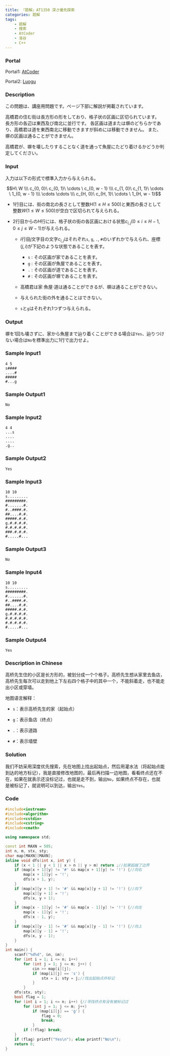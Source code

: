 ```yaml
---
title: 『题解』AT1350 深さ優先探索
categories: 题解
tags:
    - 题解
    - 搜索
    - AtCoder
    - 洛谷
    - C++
---
```


### Portal

Portal1: [AtCoder](https://atc001.contest.atcoder.jp/tasks/dfs_a)

Portal2: [Luogu](https://www.luogu.com.cn/problem/AT1350)

### Description

この問題は、講座用問題です。ページ下部に解説が掲載されています。

高橋君の住む街は長方形の形をしており、格子状の区画に区切られています。 長方形の各辺は東西及び南北に並行です。 各区画は道または塀のどちらかであり、高橋君は道を東西南北に移動できますが斜めには移動できません。 また、塀の区画は通ることができません。

高橋君が、塀を壊したりすることなく道を通って魚屋にたどり着けるかどうか判定してください。

### Input

入力は以下の形式で標準入力から与えられる。

$$H\ W \\\ c_{0, 0}\ c_{0, 1}\ \cdots \ c_{0, w - 1} \\\ c_{1, 0}\ c_{1, 1}\ \cdots \ 1_{0, w - 1} \\\ \cdots \cdots \\\ c_{H, 0}\ c_{H, 1}\ \cdots \ 1_{H, w - 1}$$

- $1$行目には、街の南北の長さとして整数$H(1 \le H \le 500)$と東西の長さとして整数$W(1 \le W \le 500)$が空白で区切られて与えられる。

- $2$行目からの$H$行には、格子状の街の各区画における状態$c_{i, j} (0 \le i \le H - 1, 0 \le j \le W - 1)$が与えられる。

    - $i$行目$j$文字目の文字$c_{i, j}$はそれぞれ`s`, `g`, `.`, `#`のいずれかで与えられ、座標$(j, i)$が下記のような状態であることを表す。

        - `s` : その区画が家であることを表す。
        - `g` : その区画が魚屋であることを表す。
        - `.` : その区画が道であることを表す。
        - `#` : その区画が塀であることを表す。
    - 高橋君は家·魚屋·道は通ることができるが、塀は通ることができない。
    - 与えられた街の外を通ることはできない。
    - `s`と`g`はそれぞれ$1$つずつ与えられる。

### Output

塀を$1$回も壊さずに、家から魚屋まで辿り着くことができる場合は`Yes`、辿りつけない場合は`No`を標準出力に$1$行で出力せよ。

### Sample Input1

```
4 5
s####
....#
#####
#...g
```

### Sample Output1

```
No
```

### Sample Input2

```
4 4
...s
....
....
.g..
```

### Sample Output2

```
Yes
```

### Sample Input3

```
10 10
s.........
#########.
#.......#.
#..####.#.
##....#.#.
#####.#.#.
g.#.#.#.#.
#.#.#.#.#.
###.#.#.#.
#.....#...
```

### Sample Output3

```
No
```

### Sample Input4

```
10 10
s.........
#########.
#.......#.
#..####.#.
##....#.#.
#####.#.#.
g.#.#.#.#.
#.#.#.#.#.
#.#.#.#.#.
#.....#...
```

### Sample Output4

```
Yes
```

### Description in Chinese

高桥先生住的小区是长方形的，被划分成一个个格子。高桥先生想从家里去鱼店，高桥先生每次可以走到他上下左右四个格子中的其中一个，不能斜着走，也不能走出小区或穿墙。

地图语言解释：

- `s`：表示高桥先生的家（起始点）

- `g`：表示鱼店（终点）

- `.`：表示道路

- `#`：表示墙壁

### Solution

我们不妨采用深度优先搜索，先在地图上找出起始点，然后用灌水法（将起始点能到达的地方标记），我是直接修改地图的，最后再扫描一边地图，看看终点还在不在，如果在就表示还没标记过，也就是走不到，输出`No`，如果终点不存在，也就是被标记了，就说明可以到达，输出`Yes`。

### Code

```cpp
#include<iostream>
#include<algorithm>
#include<cstdio>
#include<cstring>
#include<cmath>

using namespace std;

const int MAXN = 505;
int n, m, stx, sty;
char map[MAXN][MAXN];
inline void dfs(int x, int y) {
    if (x < 1 || y < 1 || x > n || y > m) return ;//如果超越了边界
    if (map[x + 1][y] != '#' && map[x + 1][y] != '!') {//向右
        map[x + 1][y] = '!';
        dfs(x + 1, y);
    }
    if (map[x][y + 1] != '#' && map[x][y + 1] != '!') {//向下
        map[x][y + 1] = '!';
        dfs(x, y + 1);
    }
    if (map[x - 1][y] != '#' && map[x - 1][y] != '!') {//向左
        map[x - 1][y] = '!';
        dfs(x - 1, y);
    }
    if (map[x][y - 1] != '#' && map[x][y - 1] != '!') {//向上
        map[x][y - 1] = '!';
        dfs(x, y - 1);
    }
}
int main() {
    scanf("%d%d", &n, &m);
    for (int i = 1; i <= n; i++)
        for (int j = 1; j <= m; j++) {
            cin >> map[i][j];
            if (map[i][j] == 's') {
                stx = i; sty = j;//找出起始点并标记
            }
        }
    dfs(stx, sty);
    bool flag = 1;
    for (int i = 1; i <= n; i++) {//寻找终点有没有被标记过
        for (int j = 1; j <= m; j++)
            if (map[i][j] == 'g') {
                flag = 0;
                break;
            }
        if (!flag) break;
    }
    if (flag) printf("Yes\n"); else printf("No\n"); 
    return 0;
}
```